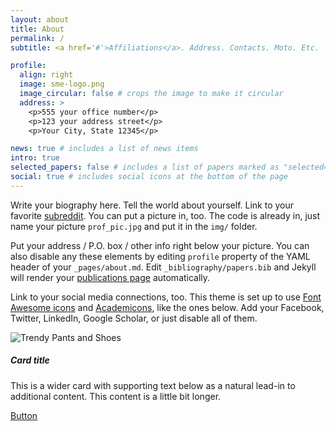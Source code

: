 ```yaml
---
layout: about
title: About
permalink: /
subtitle: <a href='#'>Affiliations</a>. Address. Contacts. Moto. Etc.

profile:
  align: right
  image: sme-logo.png
  image_circular: false # crops the image to make it circular
  address: >
    <p>555 your office number</p>
    <p>123 your address street</p>
    <p>Your City, State 12345</p>

news: true # includes a list of news items
intro: true
selected_papers: false # includes a list of papers marked as "selected={true}"
social: true # includes social icons at the bottom of the page
---
```


Write your biography here. Tell the world about yourself. Link to your favorite [subreddit](http://reddit.com). You can put a picture in, too. The code is already in, just name your picture `prof_pic.jpg` and put it in the `img/` folder.

Put your address / P.O. box / other info right below your picture. You can also disable any these elements by editing `profile` property of the YAML header of your `_pages/about.md`. Edit `_bibliography/papers.bib` and Jekyll will render your [publications page](/al-folio/publications/) automatically.

Link to your social media connections, too. This theme is set up to use [Font Awesome icons](http://fortawesome.github.io/Font-Awesome/) and [Academicons](https://jpswalsh.github.io/academicons/), like the ones below. Add your Facebook, Twitter, LinkedIn, Google Scholar, or just disable all of them.

<div class="card mb-3">
  <div class="row g-0">
    <div class="col-md-6">
      <img
        src="{{ '/assets/img/pexels-alexander-dummer.jpg' | relative_url }}"
        alt="Trendy Pants and Shoes"
        class="img-fluid rounded-start"
      />
    </div>
    <div class="col-md-6">
      <div class="card-body">
        <h5 class="card-title">Card title</h5>
        <p class="card-text">
          This is a wider card with supporting text below as a natural lead-in to
          additional content. This content is a little bit longer.
        </p>
      <a href="#!" class="btn btn-primary">Button</a>
      </div>
